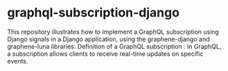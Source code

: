 # graphql-subscription-django
This repository illustrates how to implement a GraphQL subscription using Django signals in a Django application, using the graphene-django and graphene-luna libraries. Definition of a GraphQL subscription : In GraphQL, a subscription allows clients to receive real-time updates on specific events.
